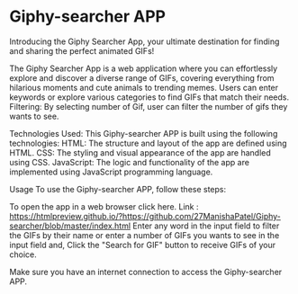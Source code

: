 # Giphy-searcher APP

Introducing the Giphy Searcher App, your ultimate destination for finding and sharing the perfect animated GIFs!

The Giphy Searcher App is a web application where you can effortlessly explore and discover a diverse range of GIFs, 
covering everything from hilarious moments and cute animals to trending memes. 
Users can enter keywords or explore various categories to find GIFs that match their needs.
Filtering: By selecting number of Gif, user can filter the number of gifs they wants to see.

Technologies Used: 
This Giphy-searcher APP is built using the following technologies:
HTML: The structure and layout of the app are defined using HTML. 
CSS: The styling and visual appearance of the app are handled using CSS.
JavaScript: The logic and functionality of the app are implemented using JavaScript programming language. 


Usage To use the Giphy-searcher APP, follow these steps:

To open the app in a web browser click here. Link : https://htmlpreview.github.io/?https://github.com/27ManishaPatel/Giphy-searcher/blob/master/index.html
Enter any word in the input field to filter the GIFs by their name or enter a number of GIFs you wants to see in the input field and, Click the "Search for GIF" button to receive GIFs of your choice.

Make sure you have an internet connection to access the Giphy-searcher APP.
